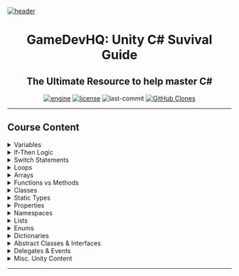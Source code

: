 [![header][header-img]][gdhq]

<div align="center">

# GameDevHQ: Unity C# Suvival Guide
The Ultimate Resource to help master C#
---
[![engine][unity-badge]][unity]
[![license][license-badge]][&copy]
![last-commit][commit-badge]
[![GitHub Clones][clone-badge]][clone]

</div>

---

## Course Content

<details>
<summary>Variables</summary>

<table>
<tr><td>Variables</td></tr>
<tr><td>Common Data Types</td></tr>
<tr><td>Challenge: Master Variables P01</td></tr>
<tr><td>Challenge: Master Variables P02</td></tr>
<tr><td>Challenge: Tip Calculator</td></tr>
<tr><td>Challenge: Quiz Grade Average</td></tr>
</table>

---
</details>
<details>
<summary>If-Then Logic</summary>

<table>
<tr><td>If-Statements</td></tr>
<tr><td>Challenge: Master If-Statements P01</td></tr>
<tr><td>Challenge: Master If-Statements P02</td></tr>
<tr><td>Challenge: Master If-Statements P03</td></tr>
<tr><td>Else-If Statements</td></tr>
<tr><td>Challenge: Quiz Grades</td></tr>
<tr><td>Challenge: Master If-Statements P04</td></tr>
<tr><td>Challenge: Speed Program</td></tr>
</table>

---
</details>
<details>
<summary>Switch Statements</summary>

<table>
<tr><td>Switch Statements</td></tr>
<tr><td>Challenge: Master Switch Statements P01</td></tr>
<tr><td>Challenge: Master Switch Statements P02</td></tr>
<tr><td>Challenge: Weapon Select Program</td></tr>
</table>

---
</details>
<details>
<summary>Loops</summary>

<table>
<tr><td>For Loops</td></tr>
<tr><td>For Loops Understanding Continued</td></tr>
<tr><td>Break Out of Loops</td></tr>
<tr><td>Example: For Loops Presentation</td></tr>
<tr><td>Do While Loop</td></tr>
<tr><td>While Loops</td></tr>
<tr><td>Challenge: Ultimate Print Outs</td></tr>
<tr><td>Challenge: How Fast Are You Going?</td></tr>
</table>

---
</details>
<details>
<summary>Arrays</summary>

<table>
<tr><td>Array Syntax</td></tr>
<tr><td>Access Array Elements</td></tr>
<tr><td>Challenge: Array Master</td></tr>
<tr><td>Challenge: Randomly Choose One</td></tr>
<tr><td>Print All Elements Using For Loops</td></tr>
<tr><td>Print All Elements Uisng Foreach Loops</td></tr>
<tr><td>Challenge: Convert to For Loop</td></tr>
</table>

---
</details>
<details>
<summary>Functions vs Methods</summary>

<table>
<tr><td>Fuctions vs Methods Void</td></tr>
<tr><td>Method Parameters</td></tr>
<tr><td>Challenge: Pass the Object with Color</td></tr>
<tr><td>Return Type Functions</td></tr>
<tr><td>Change Postions 4 Ways</td></tr>
<tr><td>Challenge: Are You Alive?</td></tr>
<tr><td>Practial Presentation: Return Array</td></tr>
<tr><td>Challenge: Position Matters</td></tr>
</table>

---
</details>
<details>
<summary>Classes</summary>

<table>
<tr><td>Classes for Behaviors</td></tr>
<tr><td>Custom Classes</td></tr>
<tr><td>Example: Serialized Custom Class RPG Item Database</td></tr>
<tr><td>Challenge: Customer Database</td></tr>
<tr><td>Presentation: RPG Spell System</td><tr>
<tr><td>Class Inheritence</td></tr>
<tr><td>Example: Bank System Inheritence</td></tr>
<tr><td>Protected Data Members</td></tr>
<tr><td>Virtual Methods and Overriding</td></tr>
<tr><td>Structs, Memory Management, Value & Reference Types</td></tr>
</table>

---
</details>
<details>
<summary>Static Types</summary>

<table>
<tr><td>Declaring Static Types</td></tr>
<tr><td>Instance Members vs Static Members</td></tr>
<tr><td>Practicle Example: Working with Static Types</td></tr>
<tr><td>Utility Helper Classes</td></tr>
<tr><td>Challenge: Random Color Helpers</td></tr>
<tr><td>Initializing Static Members with a Static Constructor</td></tr>
</table>

---
</details>
<details>
<summary>Properties</summary>

<table>
<tr><td>Properties</td></tr>
<tr><td>Auto Properties</td></tr>
<tr><td>Challenge: Declaring Properties</td></tr>
</table>

---
</details>
<details>
<summary>Namespaces</summary>

<table>
<tr><td>Namespaces</td></tr>
</table>

---
</details>
<details>
<summary>Lists</summary>

<table>
<tr><td>Lists</td></tr>
<tr><td>Challenge: You Have Been Named</td></tr>
<tr><td>Challenge: Build That Object List</td></tr>
<tr><td>Practical Presentation: Creating Inventory Item DB Systems</td></tr>
</table>

---
</details>
<details>
<summary>Enums</summary>

<table>
<tr><td>Enums</td></tr>
<tr><td>Enum Enemy AI</td></tr>
<tr><td>Enums in Custom Classes</td></tr>
<tr><td>Casting Enums to Ints</td></tr>
</table>

---
</details>
<details>
<summary>Dictionaries</summary>

<table>
<tr><td>Dictionary</td></tr>
<tr><td>Looping Through Dictionary</td></tr>
<tr><td>Dictionary for Player Connections</td></tr>
<tr><td>Dictionary with Primitive Types</td></tr>
</table>

---
</details>
<details>
<summary>Abstract Classes & Interfaces</summary>

<table>
<tr><td>Abstract Class and Methods</td></tr>
<tr><td>Challenge: Employee Experience</td></tr>
<tr><td>Interfaces Made Easy</td></tr>
<tr><td>What is Polymorphism?</td></tr>
<tr><td>Generic Interfaces</td></tr>
</table>

---
</details>
<details>
<summary>Delegates & Events</summary>

<table>
<tr><td>Delegates</td></tr>
<tr><td>Events</td></tr>
<tr><td>Example: Working with Delegates and Events</td></tr>
<tr><td>Challenge: Teleport Events</td></tr>
<tr><td>Practical Event Driven Programming</td></tr>
<tr><td>Actions</td></tr>
<tr><td>Return Type Delegates and Func</td></tr>
<tr><td>Lambda Expressions</td></tr>
<tr><td>Practice: Void Delegates with Parameters</td></tr>
<tr><td>Practice: Void Delegates with No Parameters</td></tr>
<tr><td>Practice: Return Delegates with No Parameters</td></tr>
<tr><td>Practice: Return Delegates with Parameters</td></tr>
<tr><td>Simple Callback System</td></tr>
</table>

---
</details>
<details>
<summary>Misc. Unity Content</summary>

<table>
<tr><td>Change GameObject Position</td></tr>
<tr><td>User Input</td></tr>
<tr><td>Simple Movement</td></tr>
<tr><td>Collectable GameObjects</td></tr>
<tr><td>Pause Systems</td></tr>
<tr><td>Post Processing Effects</td></tr>
<tr><td>Destructable Crate</td></tr>
<tr><td>Quaternion and Euler Angles</td></tr>
<tr><td>Quaternion Look Rotation</td></tr>
<tr><td>Quaternion Slerp</td></tr>
</table>

</details>
<hr>

<!--
Badges & Images
-->
[header-img]:.github/assets/readme-header.jpg
[unity-badge]:https://img.shields.io/badge/UNITY-C%23-yellow?logo=unity&labelColor=black&style=for-the-badge
[license-badge]:https://img.shields.io/github/license/parasiticfrisk/c-sharp-survival-guide?color=informational&style=for-the-badge
[commit-badge]:https://img.shields.io/github/last-commit/parasiticfrisk/c-sharp-survival-guide?style=for-the-badge
[clone-badge]:https://img.shields.io/badge/dynamic/json?color=informational&style=for-the-badge&label=Clone&query=count&url=https://github.com/parasiticfrisk/c-sharp-survival-guide/blob/main/clone.json?raw=True&logo=github

<!--
Quick Links
-->
[gdhq]:https://learn.gamedevhq.com/p/the-unity-c-survival-guide "GameDevHQ: Unity C# Suvival Guide"
[unity]:https://unity3d.com/get-unity/download "Unity Game Engine"
[&copy]:LICENSE "MIT License"
[clone]:.github/workflows/clone-badge.yml "Clone Badge Workflow"